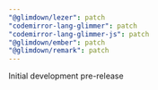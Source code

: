 ```yaml
---
"@glimdown/lezer": patch
"codemirror-lang-glimmer": patch
"codemirror-lang-glimmer-js": patch
"@glimdown/ember": patch
"@glimdown/remark": patch
---
```


Initial development pre-release
